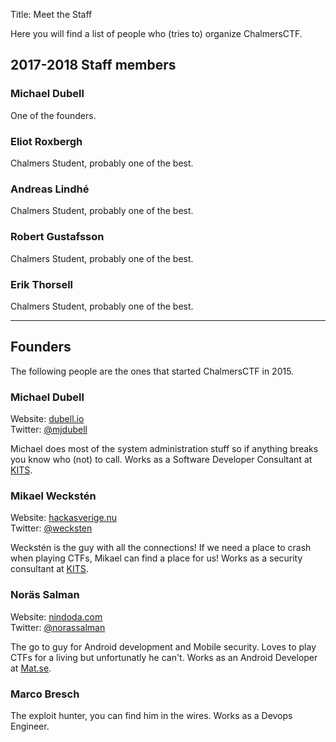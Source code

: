 Title: Meet the Staff

Here you will find a list of people who (tries to) organize ChalmersCTF.


## 2017-2018 Staff members

### Michael Dubell
One of the founders.

### Eliot Roxbergh
Chalmers Student, probably one of the best.

### Andreas Lindhé
Chalmers Student, probably one of the best.

### Robert Gustafsson
Chalmers Student, probably one of the best.

### Erik Thorsell
Chalmers Student, probably one of the best.  

<hr class="vdivider" />

## Founders
The following people are the ones that started ChalmersCTF in 2015.

### Michael Dubell

Website: [dubell.io](https://dubell.io)  
Twitter: [@mjdubell](https://twitter.com/@mjdubell)

Michael does most of the system administration stuff so if anything breaks you know who (not) to call. Works as a Software Developer Consultant at [KITS](https://kits.se).

### Mikael Weckstén

Website: [hackasverige.nu](http://hackasverige.nu)  
Twitter: [@wecksten](https://twitter.com/@wecksten)

Weckstén is the guy with all the connections! If we need a place to crash when playing CTFs, Mikael can find a place for us! Works as a security consultant at [KITS](https://kits.se).

### Noräs Salman

Website: [nindoda.com](https://www.nindoda.com/)  
Twitter: [@norassalman](https://twitter.com/@norassalman)  

The go to guy for Android development and Mobile security. Loves to play CTFs for a living but unfortunatly he can't. Works as an Android Developer at [Mat.se](http://mat.se).

### Marco Bresch

The exploit hunter, you can find him in the wires. Works as a Devops Engineer.